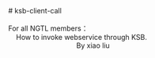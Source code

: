 <div># ksb-client-call</div><div><br></div><div>For all NGTL members：</div><div>&nbsp; &nbsp; How to invoke webservice through KSB.</div><div>&nbsp; &nbsp; &nbsp; &nbsp; &nbsp; &nbsp; &nbsp; &nbsp; &nbsp; &nbsp; &nbsp; &nbsp; &nbsp; &nbsp; &nbsp; &nbsp; &nbsp; &nbsp;By xiao liu</div>
